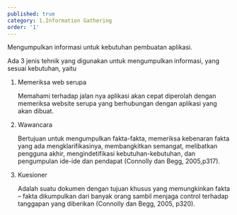 ```yaml
---
published: true
category: 1.Information Gathering
order: '1'
---
```

Mengumpulkan informasi untuk kebutuhan pembuatan aplikasi.

Ada 3 jenis tehnik yang digunakan untuk mengumpulkan informasi, yang sesuai kebutuhan, yaitu

1. Memeriksa web serupa 
	
	Memahami terhadap jalan nya aplikasi akan cepat diperolah dengan memeriksa website serupa yang berhubungan dengan aplikasi yang akan dibuat.
2. Wawancara
	
    Bertujuan untuk mengumpulkan fakta-fakta, memeriksa kebenaran fakta yang ada
mengklarifikasinya, membangkitkan semangat, melibatkan pengguna akhir,
mengindetifikasi kebutuhan-kebutuhan, dan pengumpulan ide-ide dan pendapat (Connolly
dan Begg, 2005,p317).
3. Kuesioner
	
    Adalah suatu dokumen dengan tujuan khusus yang memungkinkan fakta – fakta
dikumpulkan dari banyak orang sambil menjaga control terhadap tanggapan yang
diberikan (Connolly dan Begg, 2005, p320).
